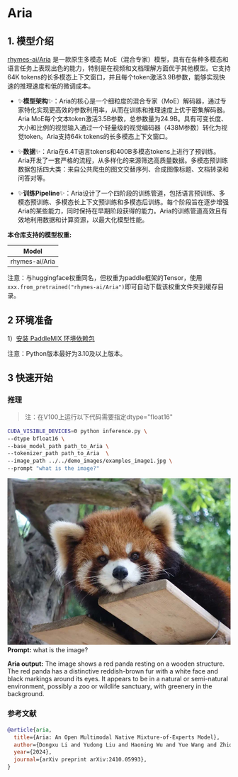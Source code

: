 # Aria

## 1. 模型介绍

[rhymes-ai/Aria](https://github.com/rhymes-ai/Aria) 是一款原生多模态 MoE（混合专家）模型，具有在各种多模态和语言任务上表现出色的能力，特别是在视频和文档理解方面优于其他模型。它支持64K tokens的长多模态上下文窗口，并且每个token激活3.9B参数，能够实现快速的推理速度和低的微调成本。

- ✨**模型架构**✨：Aria的核心是一个细粒度的混合专家（MoE）解码器，通过专家特化实现更高效的参数利用率，从而在训练和推理速度上优于密集解码器。Aria MoE每个文本token激活3.5B参数，总参数量为24.9B。具有可变长度、大小和比例的视觉输入通过一个轻量级的视觉编码器（438M参数）转化为视觉token。Aria支持64k tokens的长多模态上下文窗口。

- ✨**数据**✨：Aria在6.4T语言tokens和400B多模态tokens上进行了预训练。Aria开发了一套严格的流程，从多样化的来源筛选高质量数据。多模态预训练数据包括四大类：来自公共爬虫的图文交替序列、合成图像标题、文档转录和问答对等。

- ✨**训练Pipeline**✨：Aria设计了一个四阶段的训练管道，包括语言预训练、多模态预训练、多模态长上下文预训练和多模态后训练。每个阶段旨在逐步增强Aria的某些能力，同时保持在早期阶段获得的能力。Aria的训练管道高效且有效地利用数据和计算资源，以最大化模型性能。


**本仓库支持的模型权重:**

| Model              |
|--------------------|
| rhymes-ai/Aria  |


注意：与huggingface权重同名，但权重为paddle框架的Tensor，使用`xxx.from_pretrained("rhymes-ai/Aria")`即可自动下载该权重文件夹到缓存目录。


## 2 环境准备

1）[安装 PaddleMIX 环境依赖包](https://github.com/PaddlePaddle/PaddleMIX/tree/develop?tab=readme-ov-file#%E5%AE%89%E8%A3%85)


注意：Python版本最好为3.10及以上版本。

## 3 快速开始

### 推理
> 注：在V100上运行以下代码需要指定dtype="float16"
```bash
CUDA_VISIBLE_DEVICES=0 python inference.py \
--dtype bfloat16 \
--base_model_path path_to_Aria \
--tokenizer_path path_to_Aria  \
--image_path ../../demo_images/examples_image1.jpg \
--prompt "what is the image?"
```
!['LLaVa-1.5'](../../demo_images/examples_image1.jpg)
**Prompt:** what is the image?

**Aria output:** The image shows a red panda resting on a wooden structure. The red panda has a distinctive reddish-brown fur with a white face and black markings around its eyes. It appears to be in a natural or semi-natural environment, possibly a zoo or wildlife sanctuary, with greenery in the background.


### 参考文献
```BibTeX
@article{aria,
  title={Aria: An Open Multimodal Native Mixture-of-Experts Model},
  author={Dongxu Li and Yudong Liu and Haoning Wu and Yue Wang and Zhiqi Shen and Bowen Qu and Xinyao Niu and Guoyin Wang and Bei Chen and Junnan Li},
  year={2024},
  journal={arXiv preprint arXiv:2410.05993},
}
```
